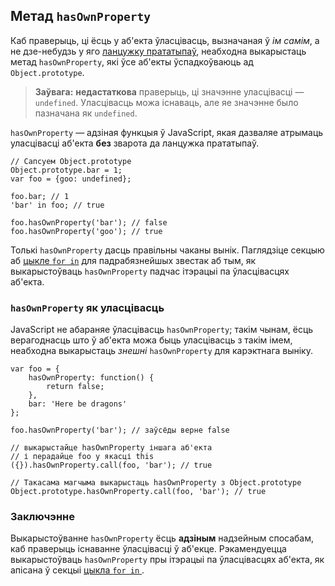 ## Метад `hasOwnProperty`

Каб праверыць, ці ёсць у аб'екта ўласцівасць, вызначаная ў *ім самім*, а не дзе-небудзь
у яго [ланцужку прататыпаў](#object.prototype), неабходна выкарыстаць метад
`hasOwnProperty`, які ўсе аб'екты ўспадкоўваюць ад `Object.prototype`.

> **Заўвага:** **недастаткова** праверыць, ці значэнне уласцівасці — `undefined`.
> Уласцівасць можа існаваць, але яе значэнне было пазначана як `undefined`.

`hasOwnProperty` — адзіная функцыя ў JavaScript, якая дазваляе атрымаць уласцівасці
аб'екта **без** зварота да ланцужка прататыпаў.

    // Сапсуем Object.prototype
    Object.prototype.bar = 1;
    var foo = {goo: undefined};

    foo.bar; // 1
    'bar' in foo; // true

    foo.hasOwnProperty('bar'); // false
    foo.hasOwnProperty('goo'); // true

Толькі `hasOwnProperty` дасць правільны чаканы вынік. Паглядзіце секцыю аб
[цыкле `for in`](#object.forinloop) для падрабязнейшых звестак аб тым, як
выкарыстоўваць `hasOwnProperty` падчас ітэрацыі па ўласцівасцях аб'екта.

### `hasOwnProperty` як уласцівасць

JavaScript не абараняе ўласцівасць `hasOwnProperty`; такім чынам, ёсць верагоднасць
што ў аб'екта можа быць уласцівасць з такім імем, неабходна выкарыстаць
*знешні* `hasOwnProperty` для карэктнага выніку.

    var foo = {
        hasOwnProperty: function() {
            return false;
        },
        bar: 'Here be dragons'
    };

    foo.hasOwnProperty('bar'); // заўсёды верне false

    // выкарыстайце hasOwnProperty іншага аб'екта
    // і перадайце foo у якасці this
    ({}).hasOwnProperty.call(foo, 'bar'); // true

    // Такасама магчыма выкарыстаць hasOwnProperty з Object.prototype
    Object.prototype.hasOwnProperty.call(foo, 'bar'); // true


### Заключэнне

Выкарыстоўванне `hasOwnProperty` ёсць **адзіным** надзейным спосабам, каб
праверыць існаванне ўласцівасці ў аб'екце. Рэкамендуецца выкарыстоўваць
`hasOwnProperty` пры ітэрацыі па ўласцівасцях аб'екта, як апісана ў секцыі
[цыкла `for in` ](#object.forinloop).
